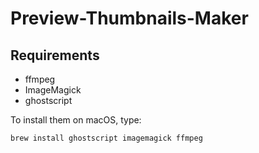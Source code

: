 # Preview-Thumbnails-Maker



## Requirements
- ffmpeg
- ImageMagick
- ghostscript

To install them on macOS, type:
```
brew install ghostscript imagemagick ffmpeg
```